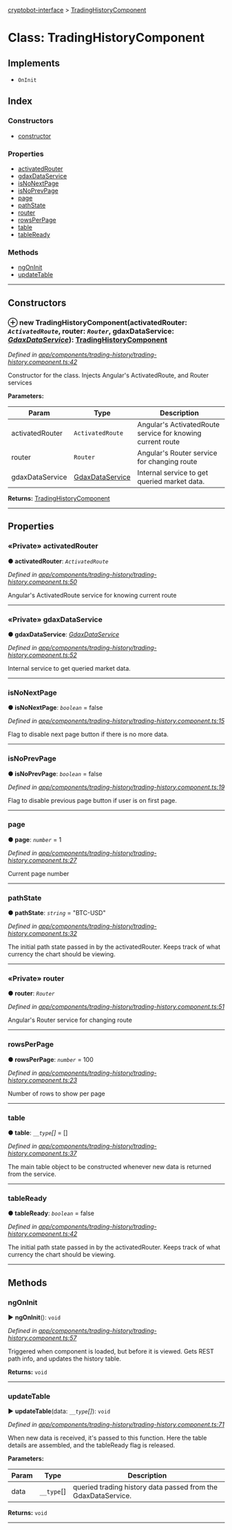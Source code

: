 [cryptobot-interface](../README.md) > [TradingHistoryComponent](../classes/tradinghistorycomponent.md)



# Class: TradingHistoryComponent

## Implements

* `OnInit`

## Index

### Constructors

* [constructor](tradinghistorycomponent.md#markdown-header-constructor)


### Properties

* [activatedRouter](tradinghistorycomponent.md#markdown-header-private-activatedrouter)
* [gdaxDataService](tradinghistorycomponent.md#markdown-header-private-gdaxdataservice)
* [isNoNextPage](tradinghistorycomponent.md#markdown-header-isnonextpage)
* [isNoPrevPage](tradinghistorycomponent.md#markdown-header-isnoprevpage)
* [page](tradinghistorycomponent.md#markdown-header-page)
* [pathState](tradinghistorycomponent.md#markdown-header-pathstate)
* [router](tradinghistorycomponent.md#markdown-header-private-router)
* [rowsPerPage](tradinghistorycomponent.md#markdown-header-rowsperpage)
* [table](tradinghistorycomponent.md#markdown-header-table)
* [tableReady](tradinghistorycomponent.md#markdown-header-tableready)


### Methods

* [ngOnInit](tradinghistorycomponent.md#markdown-header-ngoninit)
* [updateTable](tradinghistorycomponent.md#markdown-header-updatetable)



---
## Constructors



### ⊕ **new TradingHistoryComponent**(activatedRouter: *`ActivatedRoute`*, router: *`Router`*, gdaxDataService: *[GdaxDataService](gdaxdataservice.md)*): [TradingHistoryComponent](tradinghistorycomponent.md)


*Defined in [app/components/trading-history/trading-history.component.ts:42](https://github.com/WilliamRADFunk/cryptobot-interface/blob/946083e/src/app/components/trading-history/trading-history.component.ts#L42)*



Constructor for the class. Injects Angular's ActivatedRoute, and Router services


**Parameters:**

| Param | Type | Description |
| ------ | ------ | ------ |
| activatedRouter | `ActivatedRoute`   |  Angular's ActivatedRoute service for knowing current route |
| router | `Router`   |  Angular's Router service for changing route |
| gdaxDataService | [GdaxDataService](gdaxdataservice.md)   |  Internal service to get queried market data. |





**Returns:** [TradingHistoryComponent](tradinghistorycomponent.md)

---


## Properties


### «Private» activatedRouter

**●  activatedRouter**:  *`ActivatedRoute`* 

*Defined in [app/components/trading-history/trading-history.component.ts:50](https://github.com/WilliamRADFunk/cryptobot-interface/blob/946083e/src/app/components/trading-history/trading-history.component.ts#L50)*



Angular's ActivatedRoute service for knowing current route




___



### «Private» gdaxDataService

**●  gdaxDataService**:  *[GdaxDataService](gdaxdataservice.md)* 

*Defined in [app/components/trading-history/trading-history.component.ts:52](https://github.com/WilliamRADFunk/cryptobot-interface/blob/946083e/src/app/components/trading-history/trading-history.component.ts#L52)*



Internal service to get queried market data.




___



###  isNoNextPage

**●  isNoNextPage**:  *`boolean`*  = false

*Defined in [app/components/trading-history/trading-history.component.ts:15](https://github.com/WilliamRADFunk/cryptobot-interface/blob/946083e/src/app/components/trading-history/trading-history.component.ts#L15)*



Flag to disable next page button if there is no more data.




___



###  isNoPrevPage

**●  isNoPrevPage**:  *`boolean`*  = false

*Defined in [app/components/trading-history/trading-history.component.ts:19](https://github.com/WilliamRADFunk/cryptobot-interface/blob/946083e/src/app/components/trading-history/trading-history.component.ts#L19)*



Flag to disable previous page button if user is on first page.




___



###  page

**●  page**:  *`number`*  = 1

*Defined in [app/components/trading-history/trading-history.component.ts:27](https://github.com/WilliamRADFunk/cryptobot-interface/blob/946083e/src/app/components/trading-history/trading-history.component.ts#L27)*



Current page number




___



###  pathState

**●  pathState**:  *`string`*  = "BTC-USD"

*Defined in [app/components/trading-history/trading-history.component.ts:32](https://github.com/WilliamRADFunk/cryptobot-interface/blob/946083e/src/app/components/trading-history/trading-history.component.ts#L32)*



The initial path state passed in by the activatedRouter. Keeps track of what currency the chart should be viewing.




___



### «Private» router

**●  router**:  *`Router`* 

*Defined in [app/components/trading-history/trading-history.component.ts:51](https://github.com/WilliamRADFunk/cryptobot-interface/blob/946083e/src/app/components/trading-history/trading-history.component.ts#L51)*



Angular's Router service for changing route




___



###  rowsPerPage

**●  rowsPerPage**:  *`number`*  = 100

*Defined in [app/components/trading-history/trading-history.component.ts:23](https://github.com/WilliamRADFunk/cryptobot-interface/blob/946083e/src/app/components/trading-history/trading-history.component.ts#L23)*



Number of rows to show per page




___



###  table

**●  table**:  *`__type`[]*  =  []

*Defined in [app/components/trading-history/trading-history.component.ts:37](https://github.com/WilliamRADFunk/cryptobot-interface/blob/946083e/src/app/components/trading-history/trading-history.component.ts#L37)*



The main table object to be constructed whenever new data is returned from the service.




___



###  tableReady

**●  tableReady**:  *`boolean`*  = false

*Defined in [app/components/trading-history/trading-history.component.ts:42](https://github.com/WilliamRADFunk/cryptobot-interface/blob/946083e/src/app/components/trading-history/trading-history.component.ts#L42)*



The initial path state passed in by the activatedRouter. Keeps track of what currency the chart should be viewing.




___


## Methods


###  ngOnInit

► **ngOnInit**(): `void`



*Defined in [app/components/trading-history/trading-history.component.ts:57](https://github.com/WilliamRADFunk/cryptobot-interface/blob/946083e/src/app/components/trading-history/trading-history.component.ts#L57)*



Triggered when component is loaded, but before it is viewed. Gets REST path info, and updates the history table.




**Returns:** `void`





___



###  updateTable

► **updateTable**(data: *`__type`[]*): `void`



*Defined in [app/components/trading-history/trading-history.component.ts:71](https://github.com/WilliamRADFunk/cryptobot-interface/blob/946083e/src/app/components/trading-history/trading-history.component.ts#L71)*



When new data is received, it's passed to this function. Here the table details are assembled, and the tableReady flag is released.


**Parameters:**

| Param | Type | Description |
| ------ | ------ | ------ |
| data | `__type`[]   |  queried trading history data passed from the GdaxDataService. |





**Returns:** `void`





___


